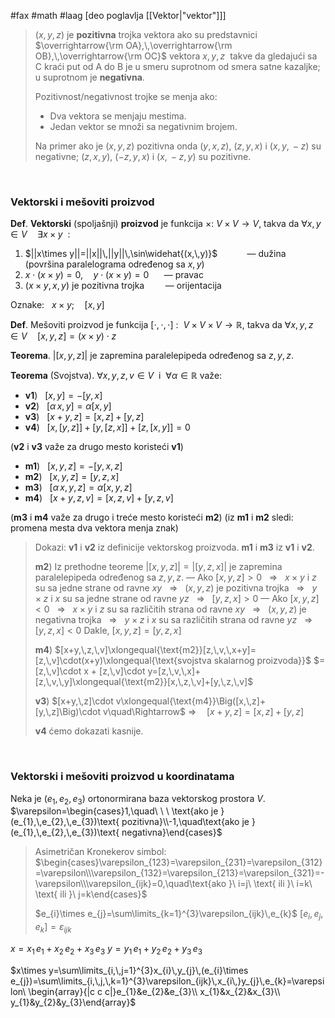 #fax #math #laag [deo poglavlja [[Vektor|"vektor"]]]
> $(x,\,y,\,z)$ je **pozitivna** trojka vektora ako su predstavnici $\overrightarrow{\rm OA},\,\overrightarrow{\rm OB},\,\overrightarrow{\rm OC}$ vektora $x,\,y,\,z\:$ takve da gledajući sa $\mathrm{C}$ kraći put od $\mathrm{A}$ do $\mathrm{B}$ je u smeru suprotnom od smera satne kazaljke; u suprotnom je **negativna**.
> 
> Pozitivnost/negativnost trojke se menja ako:
> - Dva vektora se menjaju mestima.
> - Jedan vektor se množi sa negativnim brojem.
> 
>  Na primer ako je $(x,\,y,\,z)$ pozitivna onda
> $(y,\,x,\,z)$, $(z,\,y,\,x)$ i $(x,\,y,\,-z)$  su negativne;
> $(z,\,x,\,y)$, $(-z,\,y,\,x)$ i $(x,\,-z,\,y)$ su pozitivne.

$\:$
### Vektorski i mešoviti proizvod
**Def**. **Vektorski** (spoljašnji) **proizvod** je funkcija $\times:\ V\times V\to V$, takva da $\forall x,\,y\in V\quad\exists x\times y\ \ :$
1. $||x\times y||=||x||\,||y||\,\sin\widehat{(x,\,y)}$ $\ \,\quad\quad$ — dužina 
   (površina paralelograma određenog sa $x,\,y$)
   $\:$
2. $x\cdot(x\times y)=0,\quad y\cdot(x\times y)=0$ $\quad$ — pravac
   $\:$
3. $(x\times y,\,x,\,y)$ je pozitivna trojka $\ \ \!\quad$ — orijentacija

Oznake: $\ \ x\times y;\quad[x,\,y]$
$\:$

**Def**. Mešoviti proizvod je funkcija $[\cdot,\,\cdot,\,\cdot]\ :\ \ V\times V\times V \to \mathbb{R}$, takva da $\forall x,\,y,\,z\in V\quad[x,\,y,\,z]=(x\times y)\cdot z$

**Teorema**. $\Big|[x,\,y,\,z]\Big|$ je zapremina paralelepipeda određenog sa $z,\,y,\,z.$

**Teorema** (Svojstva). $\forall x,\,y,\,z,\,v\in V \:$ i $\ \forall\alpha\in\mathbb{R}$ važe:
- **v1**) $\ \ [x,\,y]=-[y,\,x]$
- **v2**) $\ \ [\alpha\,x,\,y]=\alpha[x,\,y]$
- **v3**) $\ \ [x+y,\,z]=[x,\,z]+[y,\,z]$
- **v4**) $\ \ [x,\,[y,\,z]]+[y,\,[z,\,x]]+[z,\,[x,\,y]]=0$

(**v2** i **v3** važe za drugo mesto koristeći **v1**)
$\:$
- **m1**) $\ \ [x,\,y,\,z]=-[y,\,x,\,z]$
- **m2**) $\ \ [x,\,y,\,z]=[y,\,z,\,x]$
- **m3**) $\ \ [\alpha\,x,\,y,\,z]=\alpha[x,\,y,\,z]$
- **m4**) $\ \ [x+y,\,z,\,v]=[x,\,z,\,v]+[y,\,z,\,v]$

(**m3** i **m4** važe za drugo i treće mesto koristeći **m2**)
(iz **m1** i **m2** sledi: promena mesta dva vektora menja znak)

> Dokazi: 
> **v1** i **v2** iz definicije vektorskog proizvoda.
> **m1** i **m3** iz  **v1** i **v2**.
> 
> **m2**) Iz prethodne teoreme $\Big|[x,\,y,\,z]\Big|=\Big|[y,\,z,\,x]\Big|$ je zapremina paralelepipeda određenog sa $z,\,y,\,z.$
> — Ako $[x,\,y,\,z]>0$ $\: \ \Rightarrow\ \:$ $x\times y$ i $z$ su sa jedne strane od ravne $xy$ $\: \ \Rightarrow\ \:$ $(x,\,y,\,z)$ je pozitivna trojka $\: \ \Rightarrow\ \:$ $y\times z$ i $x$ su sa jedne strane od ravne $yz$ $\: \ \Rightarrow\ \:$ $[y,\,z,\,x]>0$
> — Ako $[x,\,y,\,z]<0$ $\: \ \Rightarrow\ \:$ $x\times y$ i $z$ su sa različitih strana od ravne $xy$ $\: \ \Rightarrow\ \:$ $(x,\,y,\,z)$ je negativna trojka $\: \ \Rightarrow\ \:$ $y\times z$ i $x$ su sa različitih strana od ravne $yz$ $\: \ \Rightarrow\ \:$ $[y,\,z,\,x]<0$
> Dakle, $[x,\,y,\,z]=[y,\,z,\,x]$
>
> **m4**) $[x+y,\,z,\,v]\xlongequal{\text{m2}}[z,\,v,\,x+y]=[z,\,v]\cdot(x+y)\xlongequal{\text{svojstva skalarnog proizvoda}}$
> $=[z,\,v]\cdot x + [z,\,v]\cdot y=[z,\,v,\,x]+[z,\,v,\,y]\xlongequal{\text{m2}}[x,\,z,\,v]+[y,\,z,\,v]$
> 
> **v3**) $[x+y,\,z]\cdot v\xlongequal{\text{m4}}\Big([x,\,z]+[y,\,z]\Big)\cdot v\quad\Rightarrow$
> $\Rightarrow \quad [x+y,\,z]=[x,\,z]+[y,\,z]$
> 
> **v4** ćemo dokazati kasnije.

$\:$
### Vektorski i mešoviti proizvod u koordinatama
Neka je $(e_{1},\,e_{2},\,e_{3})$ ortonormirana baza vektorskog prostora $V$.
$\varepsilon=\begin{cases}1,\quad\ \ \ \text{ako je }(e_{1},\,e_{2},\,e_{3})\text{ pozitivna}\\-1,\quad\text{ako je }(e_{1},\,e_{2},\,e_{3})\text{ negativna}\end{cases}$

> Asimetričan Kronekerov simbol:
> $\begin{cases}\varepsilon_{123}=\varepsilon_{231}=\varepsilon_{312}=\varepsilon\\\varepsilon_{132}=\varepsilon_{213}=\varepsilon_{321}=-\varepsilon\\\varepsilon_{ijk}=0,\quad\text{ako }\ i=j\ \text{ ili }\ i=k\ \text{ ili }\ j=k\end{cases}$
> 
> $e_{i}\times e_{j}=\sum\limits_{k=1}^{3}\varepsilon_{ijk}\,e_{k}$
> $[e_{i},\,e_{j},\,e_{k}]=\varepsilon_{ijk}$

$x = x_{1}\,e_{1}+x_{2}\,e_{2}+x_{3}\,e_{3}$
$y = y_{1}\,e_{1}+y_{2}\,e_{2}+y_{3}\,e_{3}$

$x\times y=\sum\limits_{i,\,j=1}^{3}x_{i}\,y_{j}\,(e_{i}\times e_{j})=\sum\limits_{i,\,j,\,k=1}^{3}\varepsilon_{ijk}\,x_{i\,}y_{j}\,e_{k}=\varepsilon\ \begin{array}{|c c c|}e_{1}&e_{2}&e_{3}\\ x_{1}&x_{2}&x_{3}\\ y_{1}&y_{2}&y_{3}\end{array}$